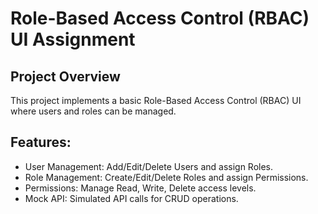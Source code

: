 
# Role-Based Access Control (RBAC) UI Assignment

## Project Overview
This project implements a basic Role-Based Access Control (RBAC) UI where users and roles can be managed.

## Features:
- User Management: Add/Edit/Delete Users and assign Roles.
- Role Management: Create/Edit/Delete Roles and assign Permissions.
- Permissions: Manage Read, Write, Delete access levels.
- Mock API: Simulated API calls for CRUD operations.


